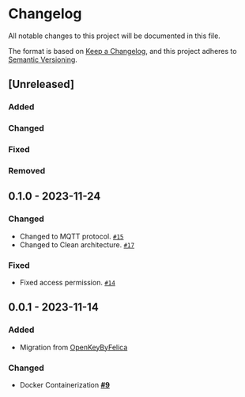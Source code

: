 # Changelog

All notable changes to this project will be documented in this file.

The format is based on [Keep a Changelog](https://keepachangelog.com/en/1.0.0/),
and this project adheres to [Semantic Versioning](https://semver.org/spec/v2.0.0.html).

## [Unreleased]

### Added

### Changed

### Fixed

### Removed

## 0.1.0 - 2023-11-24
### Changed
- Changed to MQTT protocol. [`#15`](https://github.com/niwaniwa/Sakura-Pi-Node/issues/15)
- Changed to Clean architecture. [`#17`](https://github.com/niwaniwa/Sakura-Pi-Node/issues/17)

### Fixed
- Fixed access permission. [`#14`](https://github.com/niwaniwa/Sakura-Pi-Node/issues/14)

## 0.0.1 - 2023-11-14
### Added
- Migration from [OpenKeyByFelica](https://github.com/niwaniwa?tab=repositories)

### Changed
- Docker Containerization [**#9**](https://github.com/niwaniwa/Sakura-Pi-Node/issues/9)

